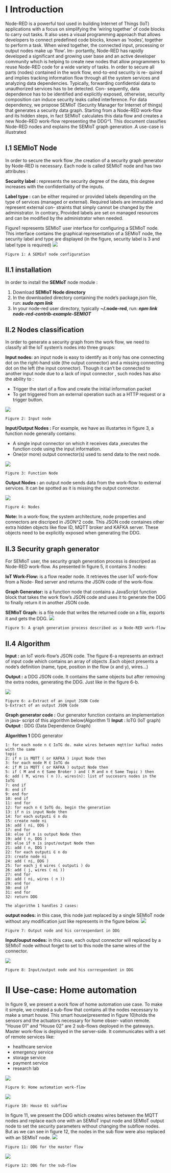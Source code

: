 # I Introduction

Node-RED is a powerful tool used in building Internet of Things (IoT) applications with
a focus on simplifying the ’wiring together’ of code blocks to carry out tasks. It also uses
a visual programming approach that allows developers to connect predefined code blocks,
known as ’nodes’, together to perform a task.
When wired together, the connected input, processing or output nodes make up ’flow’. Im-
portantly, Node-RED has rapidly developed a significant and growing user base and an active
developer community which is helping to create new nodes that allow programmers to reuse
Node-RED code for a wide variety of tasks.
In order to secure all parts (nodes) contained in the work flow, end-to-end security is re-
quired and implies tracking information flow through all the system services and analyzing
data dependencies.
Typically, forwarding confidential data to unauthorized services has to be detected. Con-
sequently, data dependence has to be identified and explicitly exposed, otherwise, security
composition can induce security leaks called interference.
For data dependency, we propose SEMIoT (Security Manager for Internet of things) that
generates a security data graph. Starting from a Node-RED work-flow and its hidden steps,
in fact SEMIoT calculates this data flow and creates a new Node-RED work-flow representing
the DDG^1.
This document classifies Node-RED nodes and explains the SEMIoT graph generation .A
use-case is illustrated

## I.1 SEMIoT Node

In order to secure the work flow ,the creation of a security graph generator by Node-RED is
necessary.
Each node is called SEMIoT node and has two attributes :

**Security label :** represents the security degree of the data, this degree increases with the
confidentiality of the inputs.

**Label type :** can be either required or provided labels depending on the type of services
(managed or external). Required labels are immutable and represent external con-
straints that simply cannot be changed by the administrator. In contrary, Provided
labels are set on managed resources and can be modified by the administrator when
needed.




Figure1 represents SEMIoT user interface for configuring a SEMIoT node.
This interface contains the graphical representation of a SEMIoT node, the security label
and type are displayed (in the figure, security label is 3 and label type is required)
![](http://image.noelshack.com/fichiers/2018/38/4/1537473863-readme-000.png)
```
Figure 1: A SEMIoT node configuration
```
## II.1 installation
In order to install the **SEMIoT** node module :

 1. Download **SEMIoT Node directory**
 2. In the downloaded directory containing the node’s package.json file, run: ***sudo npm link***
 3. In your node-red user directory, typically **~/.node-red**,  run: ***npm link node-red-contrib-example-SEMIOT***

      
        
## II.2 Nodes classification

In order to generate a security graph from the work flow, we need to classify all the IoT
system’s nodes into three groups:

**Input nodes:** an input node is easy to identify as it only has one connecting dot on the
right-hand side (the output connector) and a missing connecting dot on the left (the
input connector). Though it can’t be connected to another input node due to a lack of
input connector , such nodes has also the ability to :

- Trigger the start of a flow and create the initial information packet
- To get triggered from an external operation such as a HTTP request or a trigger
    button.

![](http://image.noelshack.com/fichiers/2018/38/4/1537473997-readme-002.png)
```
Figure 2: Input node
```
**Input/Output Nodes :** For example, we have as illustartes in figure 3, a function node
generally contains:

- A single input connector on which it receives data ,executes the function code
    using the input information.
- One(or more) output connector(s) used to send data to the next node.

![](http://image.noelshack.com/fichiers/2018/38/4/1537473997-readme-003.png)
```
Figure 3: Function Node
```
**Output Nodes :** an output node sends data from the work-flow to external services. It
can be spotted as it is missing the output connector.

![](http://image.noelshack.com/fichiers/2018/38/4/1537473997-readme-004.png)
```
Figure 4: Nodes
```
**Note:** In a work-flow, the system architecture, node properties and connectors are discriped
in JSON^2 code.
This JSON code containes other extra hidden objects like flow ID, MQTT broker and
KAFKA server. These objects need to be explicitly exposed when generating the DDG.

## II.3 Security graph generator

For SEMIoT user, the security graph generation process is descriped as Node-RED work-flow.
As presented In figure 5, it contains 3 nodes:

**IoT Work-Flow:** is a flow reader node. It retrieves the user IoT work-flow from a Node-
Red server and returns the JSON code of the work-flow.

**Graph Generator:** is a function node that contains a JavaScript function block that takes
the work flow’s JSON code and uses it to generate the DDG to finally return it in
another JSON code.

**SEMIoT Graph:** is a file node that writes the returned code on a file, exports it and gets
the DDG.
![](http://image.noelshack.com/fichiers/2018/38/4/1537473997-readme-005.png)
```
Figure 5: A graph generation process described as a Node-RED work-flow
```
## II.4 Algorithm

**Input :** an IoT work-flow’s JSON code.
The figure 6-a represents an extract of input code which contains an array of objects
.Each object presents a node’s definition (name, type, position in the flow (x and y),
wires...)

**Output :** a DDG JSON code. It contains the same objects but after removing the extra
nodes, generating the DDG. Just like in the figure 6-b.

![](http://image.noelshack.com/fichiers/2018/38/4/1537473997-readme-006.png)
```
Figure 6: a-Extract of an input JSON Code
b-Extract of an output JSON Code
```

**Graph generator code :** Our generator function contains an implementation in java-
script of this algorithm below(Algorithm 1)
**Input** : IoTG (IoT graph)
**Output** : DDG (Data Dependence Graph)

**Algorithm 1** DDG generator

```
1: for each node n ∈ IoTG do. make wires between mqtt(or kafka) nodes with the same
topic
2: if n is MQTT ( or KAFKA ) input Node then
3: for each node M ∈ IoTG do
4: if M is MQTT ( or KAFKA ) output Node then
5: if ( M and n ∈ Same Broker ) and ( M and n ∈ Same Topic ) then
6: add ( M, wires ( n )). wires(n): list of succesors nodes in the IoTG
7: end if
8: end if
9: end for
10: end if
11: end for
12: for each n ∈ IoTG do. begin the generation
13: if n is input Node then
14: for each outputi ∈ n do
15: create node ni
16: add ( ni, DDG )
17: end for
18: else if n is output Node then
19: add ( n, DDG )
20: else if n is input/output Node then
21: add ( n, DDG )
22: for each outputi ∈ n do
23: create node ni
24: add ( ni, DDG )
25: for each j ∈ wires ( outputi ) do
26: add ( j, wires ( ni ))
27: end for
28: add ( ni, wires ( n ))
29: end for
30: end if
31: end for
32: return DDG
```

```
The algorithm 1 handles 2 cases:
```
**output nodes:** in this case, this node just replaced by a single SEMIoT node without any
modification just like represents in the figure below.
![](http://image.noelshack.com/fichiers/2018/38/4/1537474892-readme-008.png)
```
Figure 7: Output node and his correspendant in DDG
```
**Input/ouput nodes:** in this case, each output connector will replaced by a SEMIoT node
without forget to set to this node the same wires of the connector.

![](http://image.noelshack.com/fichiers/2018/38/4/1537474892-readme-009.png)
```
Figure 8: Input/output node and his correspendant in DDG
```

# II Use-case: Home automation

In figure 9, we present a work flow of home automation use case. To make it simple, we
created a sub-flow that contains all the nodes necessary to make a smart house. This smart
house(presented in figure 10)holds the sensors and the actuators necessary for home obser-
vation remote.
”House 01” and ”House 02” are 2 sub-flows deployed in the gateways.
Master work-flow is deployed in the server-side. It communicates with a set of remote services
like:

- healthcare service
- emergency service
- storage service
- payment service
- research lab

![](http://image.noelshack.com/fichiers/2018/38/4/1537474892-readme-010.png)
```
Figure 9: Home automation work-flow
```
![](http://image.noelshack.com/fichiers/2018/38/4/1537474892-readme-011.png)
```
Figure 10: House 01 subflow
```
In figure 11, we present the DDG which creates wires between the MQTT nodes and
replace each one with an SEMIoT input node and SEMIoT output node to set the security
parameters without changing the subflow nodes. But as we can see in figure 12, the nodes
in the sub flow were also replaced with an SEMIoT node.
![](http://image.noelshack.com/fichiers/2018/38/4/1537475035-readme-012.png)
```
Figure 11: DDG for the master flow
```
![](http://image.noelshack.com/fichiers/2018/38/4/1537475036-readme-013.png)
```
Figure 12: DDG for the sub-flow
```

